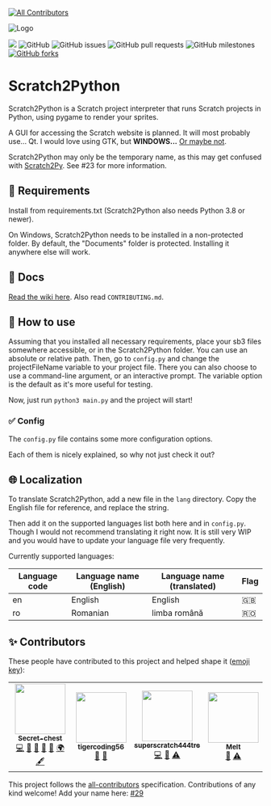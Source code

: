 
<!-- ALL-CONTRIBUTORS-BADGE:START - Do not remove or modify this section -->
[![All Contributors](https://img.shields.io/badge/all_contributors-4-orange.svg?style=flat-square)](#contributors-)
<!-- ALL-CONTRIBUTORS-BADGE:END -->
![Logo](s2p.svg)

<img src="https://img.shields.io/github/languages/top/Secret-chest/Scratch2Python?labelColor=546e7a&color=26c6da&logo=python&logoColor=26c6da&style=flat-square"> <img alt="GitHub" src="https://img.shields.io/github/license/Secret-chest/Scratch2Python?style=flat-square&labelColor=546e7a&color=ffa000"> <img alt="GitHub issues" src="https://img.shields.io/github/issues/Secret-chest/Scratch2Python?labelColor=546e7a&color=64dd17&logo=github&logoColor=ffffff&style=flat-square"> <img alt="GitHub pull requests" src="https://img.shields.io/github/issues-pr/Secret-chest/Scratch2Python?labelColor=546e7a&color=64dd17&logo=github&logoColor=ffffff&style=flat-square"> <img alt="GitHub milestones" src="https://img.shields.io/github/milestones/open/Secret-chest/Scratch2Python?labelColor=546e7a&color=64dd17&style=flat-square"><a href="https://github.com/Secret-chest/scratch2python/network"> <img alt="GitHub forks" src="https://img.shields.io/github/forks/Secret-chest/scratch2python?labelColor=546e7a&color=ffc107&logo=github&logoColor=ffffff&style=flat-square"></a>

# Scratch2Python
Scratch2Python is a Scratch project interpreter that runs Scratch projects in Python, using pygame to render your sprites.

A GUI for accessing the Scratch website is planned. It will most probably use... Qt. I would love using GTK, but **WINDOWS...** [Or maybe not](https://www.gtk.org/docs/installations/windows).

Scratch2Python may only be the temporary name, as this may get confused with [Scratch2Py](https://github.com/The-Cloud-Dev/scratch2py). See #23 for more information.
## 📝 Requirements
Install from requirements.txt (Scratch2Python also needs Python 3.8 or newer).

On Windows, Scratch2Python needs to be installed in a non-protected folder.
By default, the "Documents" folder is protected. Installing it anywhere else will work.

## 📘 Docs
[Read the wiki here](https://github.com/Secret-chest/scratch2python/wiki). Also read `CONTRIBUTING.md`.

## 🔨 How to use 
Assuming that you installed all necessary requirements, place your sb3 files somewhere accessible, or in the Scratch2Python folder. You can use an absolute or relative path.
Then, go to `config.py` and change the projectFileName variable to your project file.
There you can also choose to use a command-line argument, or an interactive prompt. The variable option is the default as it's more useful for testing.

Now, just run `python3 main.py` and the project will start!

### ✅ Config
The `config.py` file contains some more configuration options.

Each of them is nicely explained, so why not just check it out?

## 🌐 Localization
To translate Scratch2Python, add a new file in the `lang` directory. Copy the English file for reference, and replace the string.

Then add it on the supported languages list both here and in `config.py`.
Though I would not recommend translating it right now. It is still very WIP and you would have to update your language
file very frequently.

Currently supported languages:

| Language code | Language name (English) | Language name (translated) | Flag |
|---------------|-------------------------|----------------------------|------|
| en            | English                 | English                    | 🇬🇧 |
| ro            | Romanian                | limba română               | 🇷🇴 |

## ✨ Contributors

These people have contributed to this project and helped shape it ([emoji key](https://allcontributors.org/docs/en/emoji-key)):

<!-- ALL-CONTRIBUTORS-LIST:START - Do not remove or modify this section -->
<!-- prettier-ignore-start -->
<!-- markdownlint-disable -->
<table>
  <tr>
    <td align="center"><a href="https://Secret-chest.github.io"><img src="https://avatars.githubusercontent.com/u/74449186?v=4?s=100" width="100px;" alt=""/><br /><sub><b>Secret-chest</b></sub></a><br /><a href="https://github.com/Secret-chest/scratch2python/commits?author=Secret-chest" title="Code">💻</a> <a href="#projectManagement-Secret-chest" title="Project Management">📆</a> <a href="#design-Secret-chest" title="Design">🎨</a> <a href="https://github.com/Secret-chest/scratch2python/commits?author=Secret-chest" title="Documentation">📖</a> <a href="https://github.com/Secret-chest/scratch2python/issues?q=author%3ASecret-chest" title="Bug reports">🐛</a> <a href="#translation-Secret-chest" title="Translation">🌍</a> <a href="#content-Secret-chest" title="Content">🖋</a></td>
    <td align="center"><a href="https://github.com/tigercoding56"><img src="https://avatars.githubusercontent.com/u/90169211?v=4?s=100" width="100px;" alt=""/><br /><sub><b>tigercoding56</b></sub></a><br /><a href="https://github.com/Secret-chest/scratch2python/commits?author=tigercoding56" title="Documentation">📖</a> <a href="#ideas-tigercoding56" title="Ideas, Planning, & Feedback">🤔</a></td>
    <td align="center"><a href="https://github.com/superscratch444tre"><img src="https://avatars.githubusercontent.com/u/69812464?v=4?s=100" width="100px;" alt=""/><br /><sub><b>superscratch444tre</b></sub></a><br /><a href="https://github.com/Secret-chest/scratch2python/commits?author=superscratch444tre" title="Code">💻</a> <a href="https://github.com/Secret-chest/scratch2python/issues?q=author%3Asuperscratch444tre" title="Bug reports">🐛</a> <a href="https://github.com/Secret-chest/scratch2python/commits?author=superscratch444tre" title="Tests">⚠️</a></td>
    <td align="center"><a href="https://github.com/Melt2002"><img src="https://avatars.githubusercontent.com/u/62972395?v=4?s=100" width="100px;" alt=""/><br /><sub><b>Melt</b></sub></a><br /><a href="https://github.com/Secret-chest/scratch2python/issues?q=author%3AMelt2002" title="Bug reports">🐛</a> <a href="https://github.com/Secret-chest/scratch2python/commits?author=Melt2002" title="Tests">⚠️</a></td>
  </tr>
</table>

<!-- markdownlint-restore -->
<!-- prettier-ignore-end -->

<!-- ALL-CONTRIBUTORS-LIST:END -->

This project follows the [all-contributors](https://github.com/all-contributors/all-contributors) specification. Contributions of any kind welcome!
Add your name here: [#29](https://github.com/Secret-chest/scratch2python/issues/29)

